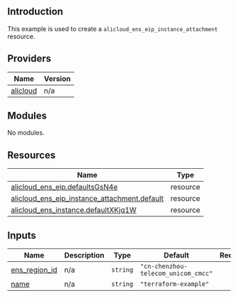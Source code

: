 ## Introduction

This example is used to create a `alicloud_ens_eip_instance_attachment` resource.

<!-- BEGIN_TF_DOCS -->
## Providers

| Name | Version |
|------|---------|
| <a name="provider_alicloud"></a> [alicloud](#provider\_alicloud) | n/a |

## Modules

No modules.

## Resources

| Name | Type |
|------|------|
| [alicloud_ens_eip.defaultsGsN4e](https://registry.terraform.io/providers/aliyun/alicloud/latest/docs/resources/ens_eip) | resource |
| [alicloud_ens_eip_instance_attachment.default](https://registry.terraform.io/providers/aliyun/alicloud/latest/docs/resources/ens_eip_instance_attachment) | resource |
| [alicloud_ens_instance.defaultXKjq1W](https://registry.terraform.io/providers/aliyun/alicloud/latest/docs/resources/ens_instance) | resource |

## Inputs

| Name | Description | Type | Default | Required |
|------|-------------|------|---------|:--------:|
| <a name="input_ens_region_id"></a> [ens\_region\_id](#input\_ens\_region\_id) | n/a | `string` | `"cn-chenzhou-telecom_unicom_cmcc"` | no |
| <a name="input_name"></a> [name](#input\_name) | n/a | `string` | `"terraform-example"` | no |
<!-- END_TF_DOCS -->
